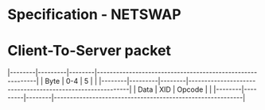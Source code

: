 # Specification - NETSWAP

# Client-To-Server packet

|--------|---------|--------|-----------------------------------------------------------|
|  Byte  |   0-4   |    5   |                                                           |
|--------|---------|--------|-----------------------------------------------------------|
|  Data  |   XID   | Opcode |                                                           |
|--------|---------|--------|-----------------------------------------------------------|